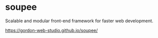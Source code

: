 # soupee
Scalable and modular front-end framework for faster web development.

https://gordon-web-studio.github.io/soupee/
